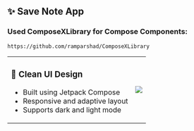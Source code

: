 ## ✨ Save Note App
### Used ComposeXLibrary for Compose Components: 
 ```
https://github.com/ramparshad/ComposeXLibrary
```


<table>
<tr>
<td>

### 📱 Clean UI Design

- Built using Jetpack Compose  
- Responsive and adaptive layout  
- Supports dark and light mode  

</td>
<td>

<img src="[https://via.placeholder.com/300x600.png?text=UI+Preview](https://www.bing.com/images/search?view=detailV2&ccid=t57OzeAT&id=1CCCBB65825E5FB93F10CA6D29EFDBBFEB5CDF27&thid=OIP.t57OzeATZKjBDDrzXqbc5gHaE7&mediaurl=https%3a%2f%2fimg-19.commentcamarche.net%2fP51ArxVXHJKsgdTzGDaqajlWJ3s%3d%2f1500x%2fsmart%2f7b5dd43e607643fea1a61960e3f66fc4%2fccmcms-commentcamarche%2f39481621.jpg&exph=999&expw=1500&q=image&simid=608026907689704265&FORM=IRPRST&ck=0D54F216D075AD6E0ABC46B3AAB7E80A&selectedIndex=21&itb=0)](https://www.reddit.com/media?url=https%3A%2F%2Fpreview.redd.it%2Fzfohxnf8t3pa1.jpg%3Fwidth%3D1024%26format%3Dpjpg%26auto%3Dwebp%26v%3Denabled%26s%3D0f660e0a56476991ee3b97f2885d8c010fec5b97)"/>

</td>
</tr>
</table>
